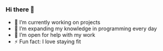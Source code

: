### Hi there 👋
- 🔭 I’m currently working on projects
- 🌱 I’m expanding my knowledge in programming every day 
- 🤔 I’m open for help with my work
- ⚡ Fun fact: I love staying fit

<!--
**Adam-B6/Adam-B6** is a ✨ _special_ ✨ repository because its `README.md` (this file) appears on your GitHub profile.
-->
